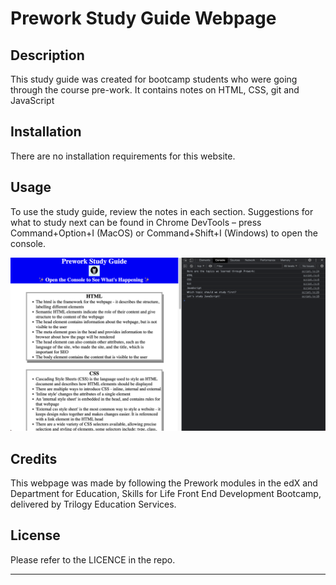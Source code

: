 # Prework Study Guide Webpage

## Description
This study guide was created for bootcamp students who were going through the course pre-work. It contains notes on HTML, CSS, git and JavaScript

## Installation

There are no installation requirements for this website.

## Usage

To use the study guide, review the notes in each section. 
Suggestions for what to study next can be found in Chrome DevTools – press Command+Option+I (MacOS) or Command+Shift+I (Windows) to open the console. 

![this screenshow demonstrates how the console should appear in your browser](assets/Console-README.png)

## Credits

This webpage was made by following the Prework modules in the edX and Department for Education, Skills for Life Front End Development Bootcamp, delivered by Trilogy Education Services.

## License

Please refer to the LICENCE in the repo.

---
